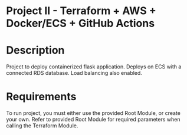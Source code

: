 <html>
  <head></head>

  <body>
    <h1>Project II - Terraform + AWS + Docker/ECS + GitHub Actions</h1>
    <h1>Description</h1>
    <p>Project to deploy containerized flask application. Deploys on ECS with a connected RDS database. Load balancing also enabled.</p>
    <h1>Requirements</h1>
    <p>To run project, you must either use the provided Root Module, or create your own. Refer to provided Root Module for required parameters when calling the Terraform Module.
    </p>
  </body>
</html>
